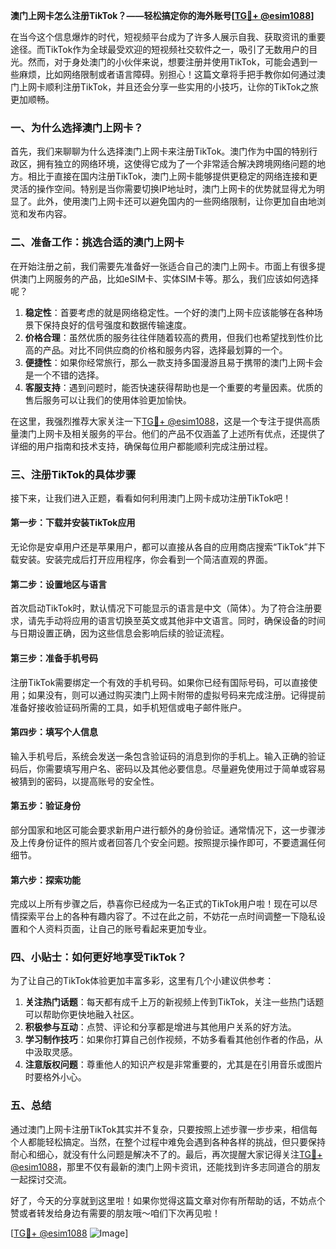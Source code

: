 **澳门上网卡怎么注册TikTok？——轻松搞定你的海外账号[[TG💪+ @esim1088](https://t.me/s/esim1088)]**

在当今这个信息爆炸的时代，短视频平台成为了许多人展示自我、获取资讯的重要途径。而TikTok作为全球最受欢迎的短视频社交软件之一，吸引了无数用户的目光。然而，对于身处澳门的小伙伴来说，想要注册并使用TikTok，可能会遇到一些麻烦，比如网络限制或者语言障碍。别担心！这篇文章将手把手教你如何通过澳门上网卡顺利注册TikTok，并且还会分享一些实用的小技巧，让你的TikTok之旅更加顺畅。

### 一、为什么选择澳门上网卡？

首先，我们来聊聊为什么选择澳门上网卡来注册TikTok。澳门作为中国的特别行政区，拥有独立的网络环境，这使得它成为了一个非常适合解决跨境网络问题的地方。相比于直接在国内注册TikTok，澳门上网卡能够提供更稳定的网络连接和更灵活的操作空间。特别是当你需要切换IP地址时，澳门上网卡的优势就显得尤为明显了。此外，使用澳门上网卡还可以避免国内的一些网络限制，让你更加自由地浏览和发布内容。

### 二、准备工作：挑选合适的澳门上网卡

在开始注册之前，我们需要先准备好一张适合自己的澳门上网卡。市面上有很多提供澳门上网服务的产品，比如eSIM卡、实体SIM卡等。那么，我们应该如何选择呢？

1. **稳定性**：首要考虑的就是网络稳定性。一个好的澳门上网卡应该能够在各种场景下保持良好的信号强度和数据传输速度。
2. **价格合理**：虽然优质的服务往往伴随着较高的费用，但我们也希望找到性价比高的产品。对比不同供应商的价格和服务内容，选择最划算的一个。
3. **便捷性**：如果你经常旅行，那么一款支持多国漫游且易于携带的澳门上网卡会是一个不错的选择。
4. **客服支持**：遇到问题时，能否快速获得帮助也是一个重要的考量因素。优质的售后服务可以让我们的使用体验更加愉快。

在这里，我强烈推荐大家关注一下[TG💪+ @esim1088](https://t.me/s/esim1088)，这是一个专注于提供高质量澳门上网卡及相关服务的平台。他们的产品不仅涵盖了上述所有优点，还提供了详细的用户指南和技术支持，确保每位用户都能顺利完成注册过程。

### 三、注册TikTok的具体步骤

接下来，让我们进入正题，看看如何利用澳门上网卡成功注册TikTok吧！

#### 第一步：下载并安装TikTok应用

无论你是安卓用户还是苹果用户，都可以直接从各自的应用商店搜索“TikTok”并下载安装。安装完成后打开应用程序，你会看到一个简洁直观的界面。

#### 第二步：设置地区与语言

首次启动TikTok时，默认情况下可能显示的语言是中文（简体）。为了符合注册要求，请先手动将应用的语言切换至英文或其他非中文语言。同时，确保设备的时间与日期设置正确，因为这些信息会影响后续的验证流程。

#### 第三步：准备手机号码

注册TikTok需要绑定一个有效的手机号码。如果你已经有国际号码，可以直接使用；如果没有，则可以通过购买澳门上网卡附带的虚拟号码来完成注册。记得提前准备好接收验证码所需的工具，如手机短信或电子邮件账户。

#### 第四步：填写个人信息

输入手机号后，系统会发送一条包含验证码的消息到你的手机上。输入正确的验证码后，你需要填写用户名、密码以及其他必要信息。尽量避免使用过于简单或容易被猜到的密码，以提高账号的安全性。

#### 第五步：验证身份

部分国家和地区可能会要求新用户进行额外的身份验证。通常情况下，这一步骤涉及上传身份证件的照片或者回答几个安全问题。按照提示操作即可，不要遗漏任何细节。

#### 第六步：探索功能

完成以上所有步骤之后，恭喜你已经成为一名正式的TikTok用户啦！现在可以尽情探索平台上的各种有趣内容了。不过在此之前，不妨花一点时间调整一下隐私设置和个人资料页面，让自己的账号看起来更加专业。

### 四、小贴士：如何更好地享受TikTok？

为了让自己的TikTok体验更加丰富多彩，这里有几个小建议供参考：

1. **关注热门话题**：每天都有成千上万的新视频上传到TikTok，关注一些热门话题可以帮助你更快地融入社区。
2. **积极参与互动**：点赞、评论和分享都是增进与其他用户关系的好方法。
3. **学习制作技巧**：如果你打算自己创作视频，不妨多看看其他创作者的作品，从中汲取灵感。
4. **注意版权问题**：尊重他人的知识产权是非常重要的，尤其是在引用音乐或图片时要格外小心。

### 五、总结

通过澳门上网卡注册TikTok其实并不复杂，只要按照上述步骤一步步来，相信每个人都能轻松搞定。当然，在整个过程中难免会遇到各种各样的挑战，但只要保持耐心和细心，就没有什么问题是解决不了的。最后，再次提醒大家记得关注[TG💪+ @esim1088](https://t.me/s/esim1088)，那里不仅有最新的澳门上网卡资讯，还能找到许多志同道合的朋友一起探讨交流。

好了，今天的分享就到这里啦！如果你觉得这篇文章对你有所帮助的话，不妨点个赞或者转发给身边有需要的朋友哦～咱们下次再见啦！

[[TG💪+ @esim1088](https://t.me/s/esim1088) ![Image](https://i.postimg.cc/4NQfJmqS/Snipaste-2025-05-13-00-14-12.png)]